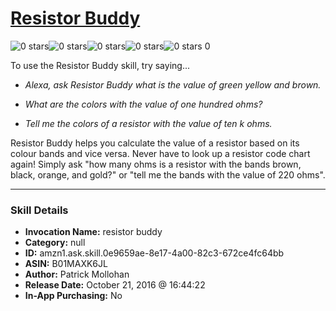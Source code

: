 # [Resistor Buddy](http://alexa.amazon.com/#skills/amzn1.ask.skill.0e9659ae-8e17-4a00-82c3-672ce4fc64bb)
![0 stars](../../images/ic_star_border_black_18dp_1x.png)![0 stars](../../images/ic_star_border_black_18dp_1x.png)![0 stars](../../images/ic_star_border_black_18dp_1x.png)![0 stars](../../images/ic_star_border_black_18dp_1x.png)![0 stars](../../images/ic_star_border_black_18dp_1x.png) 0

To use the Resistor Buddy skill, try saying...

* *Alexa, ask Resistor Buddy what is the value of green yellow and brown.*

* *What are the colors with the value of one hundred ohms?*

* *Tell me the colors of a resistor with the value of ten k ohms.*

Resistor Buddy helps you calculate the value of a resistor based on its colour bands and vice versa. Never have to look up a resistor code chart again! Simply ask "how many ohms is a resistor with the bands brown, black, orange, and gold?" or "tell me the bands with the value of 220 ohms".

***

### Skill Details

* **Invocation Name:** resistor buddy
* **Category:** null
* **ID:** amzn1.ask.skill.0e9659ae-8e17-4a00-82c3-672ce4fc64bb
* **ASIN:** B01MAXK6JL
* **Author:** Patrick Mollohan
* **Release Date:** October 21, 2016 @ 16:44:22
* **In-App Purchasing:** No
